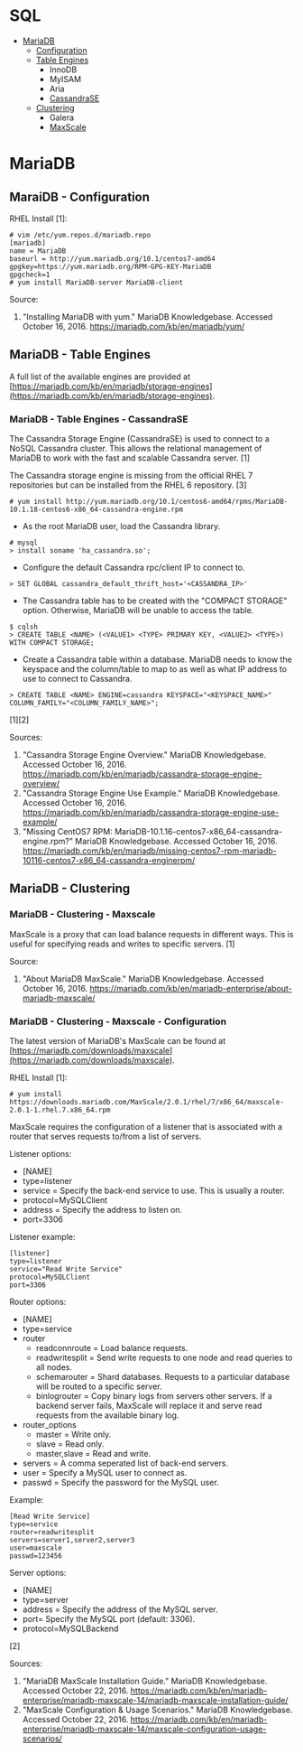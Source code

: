 # SQL

* [MariaDB](#mariadb)
  * [Configuration](#mariadb---configuration)
  * [Table Engines](#mariadb---table-engines)
    * InnoDB
    * MyISAM
    * Aria
    * [CassandraSE](#mariadb---table-engines---cassandrase)
  * [Clustering](#mariadb---clustering)
    * Galera
    * [MaxScale](#mariadb---clustering---maxscale)


# MariaDB


## MaraiDB - Configuration

RHEL Install [1]:
```
# vim /etc/yum.repos.d/mariadb.repo
[mariadb]
name = MariaDB
baseurl = http://yum.mariadb.org/10.1/centos7-amd64
gpgkey=https://yum.mariadb.org/RPM-GPG-KEY-MariaDB
gpgcheck=1
# yum install MariaDB-server MariaDB-client
```


Source:

1. "Installing MariaDB with yum." MariaDB Knowledgebase. Accessed October 16, 2016. https://mariadb.com/kb/en/mariadb/yum/


## MariaDB - Table Engines

A full list of the available engines are provided at [https://mariadb.com/kb/en/mariadb/storage-engines](https://mariadb.com/kb/en/mariadb/storage-engines).


### MariaDB - Table Engines - CassandraSE

The Cassandra Storage Engine (CassandraSE) is used to connect to a NoSQL Cassandra cluster. This allows the relational management of MariaDB to work with the fast and scalable Cassandra server. [1]

The Cassandra storage engine is missing from the official RHEL 7 repositories but can be installed from the RHEL 6 repository. [3]
```
# yum install http://yum.mariadb.org/10.1/centos6-amd64/rpms/MariaDB-10.1.18-centos6-x86_64-cassandra-engine.rpm
```

* As the root MariaDB user, load the Cassandra library.
```
# mysql
> install soname 'ha_cassandra.so';
```

* Configure the default Cassandra rpc/client IP to connect to.
```
> SET GLOBAL cassandra_default_thrift_host='<CASSANDRA_IP>'
```

* The Cassandra table has to be created with the "COMPACT STORAGE" option. Otherwise, MariaDB will be unable to access the table.
```
$ cqlsh
> CREATE TABLE <NAME> (<VALUE1> <TYPE> PRIMARY KEY, <VALUE2> <TYPE>) WITH COMPACT STORAGE;
```

* Create a Cassandra table within a database. MariaDB needs to know the keyspace and the column/table to map to as well as what IP address to use to connect to Cassandra.
```
> CREATE TABLE <NAME> ENGINE=cassandra KEYSPACE="<KEYSPACE_NAME>" COLUMN_FAMILY="<COLUMN_FAMILY_NAME>";
```

[1][2]

Sources:

1. "Cassandra Storage Engine Overview." MariaDB Knowledgebase. Accessed October 16, 2016. https://mariadb.com/kb/en/mariadb/cassandra-storage-engine-overview/
2. "Cassandra Storage Engine Use Example." MariaDB Knowledgebase. Accessed October 16, 2016. https://mariadb.com/kb/en/mariadb/cassandra-storage-engine-use-example/
3. "Missing CentOS7 RPM: MariaDB-10.1.16-centos7-x86_64-cassandra-engine.rpm?" MariaDB Knowledgebase. Accessed October 16, 2016. https://mariadb.com/kb/en/mariadb/missing-centos7-rpm-mariadb-10116-centos7-x86_64-cassandra-enginerpm/


## MariaDB - Clustering


### MariaDB - Clustering - Maxscale

MaxScale is a proxy that can load balance requests in different ways. This is useful for specifying reads and writes to specific servers. [1]

Source:

1. "About MariaDB MaxScale." MariaDB Knowledgebase. Accessed October 16, 2016. https://mariadb.com/kb/en/mariadb-enterprise/about-mariadb-maxscale/

### MariaDB - Clustering - Maxscale - Configuration

The latest version of MariaDB's MaxScale can be found at [https://mariadb.com/downloads/maxscale](https://mariadb.com/downloads/maxscale).

RHEL Install [1]:
```
# yum install https://downloads.mariadb.com/MaxScale/2.0.1/rhel/7/x86_64/maxscale-2.0.1-1.rhel.7.x86_64.rpm
```

MaxScale requires the configuration of a listener that is associated with a router that serves requests to/from a list of servers.


Listener options:
* [NAME]
* type=listener
* service = Specify the back-end service to use. This is usually a router.
* protocol=MySQLClient
* address = Specify the address to listen on.
* port=3306

Listener example:
```
[listener]
type=listener
service="Read Write Service"
protocol=MySQLClient
port=3306
```

Router options:
* [NAME]
* type=service
* router
  * readconnroute = Load balance requests.
  * readwritesplit = Send write requests to one node and read queries to all nodes.
  * schemarouter = Shard databases. Requests to a particular database will be routed to a specific server.
  * binlogrouter = Copy binary logs from servers other servers. If a backend server fails, MaxScale will replace it and serve read requests from the available binary log.
* router_options
  * master = Write only.
  * slave = Read only.
  * master,slave = Read and write.
* servers = A comma seperated list of back-end servers.
* user = Specify a MySQL user to connect as.
* passwd = Specify the password for the MySQL user.

Example:
```
[Read Write Service]
type=service
router=readwritesplit
servers=server1,server2,server3
user=maxscale
passwd=123456
```

Server options:
* [NAME]
* type=server
* address = Specify the address of the MySQL server.
* port= Specify the MySQL port (default: 3306).
* protocol=MySQLBackend

[2]

Sources:

1. "MariaDB MaxScale Installation Guide." MariaDB Knowledgebase. Accessed October 22, 2016. https://mariadb.com/kb/en/mariadb-enterprise/mariadb-maxscale-14/mariadb-maxscale-installation-guide/
2. "MaxScale Configuration & Usage Scenarios." MariaDB Knowledgebase. Accessed October 22, 2016. https://mariadb.com/kb/en/mariadb-enterprise/mariadb-maxscale-14/maxscale-configuration-usage-scenarios/
